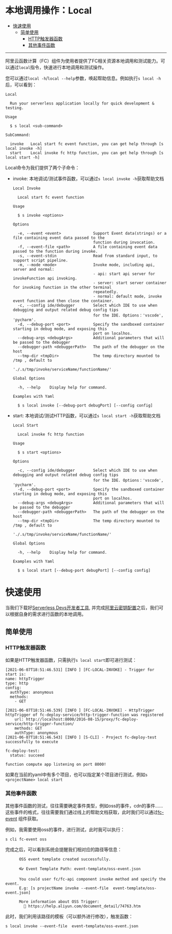 # 本地调用操作：Local

- [快速使用](#快速使用)
    - [简单使用](#简单使用)
        - [HTTP触发器函数](#HTTP触发器函数)
        - [其他事件函数](#其他事件函数)
-------

阿里云函数计算（FC）组件为使用者提供了FC相关资源本地调用和测试能力。可以通过`local`指令，快速进行本地调用和测试操作。

您可以通过`local -h`/`local --help`参数，唤起帮助信息。例如执行`s local -h`后，可以看到：

```
Local

  Run your serverless application locally for quick development & testing.

Usage

  $ s local <sub-command> 

SubCommand:

  invoke   Local start fc event function, you can get help through [s local invoke -h]
  start    Local invoke fc http function, you can get help through [s local start -h]

```

Local命令为我们提供了两个子命令：
- invoke: 本地调试/测试事件函数，可以通过`s local invoke -h`获取帮助文档
    ```
    Local Invoke
    
      Local start fc event function 
    
    Usage
    
      $ s invoke <options> 
    
    Options
    
      -e, --event <event>              Support Event data(strings) or a file containing event data passed to the     
                                       function during invocation.                                                   
      -f, --event-file <path>          A file containing event data passed to the function during invoke.            
      -s, --event-stdin                Read from standard input, to support script pipeline.                         
      -m, --mode <mode>                Invoke mode, including api, server and normal:                                
                                       - api: start api server for invokeFunction api invoking.                      
                                       - server: start server container for invoking function in the other terminal  
                                       repeatedly.                                                                   
                                       - normal: default mode, invoke event function and then close the container.   
      -c, --config ide/debugger        Select which IDE to use when debugging and output related debug config tips   
                                       for the IDE. Options：'vscode', 'pycharm'.                                     
      -d, --debug-port <port>          Specify the sandboxed container starting in debug mode, and exposing this     
                                       port on localhos.                                                             
      --debug-args <debugArgs>         Additional parameters that will be passed to the debugger                     
      --debugger-path <debuggerPath>   The path of the debugger on the host                                          
      --tmp-dir <tmpDir>               The temp directory mounted to /tmp , default to                               
                                       './.s/tmp/invoke/serviceName/functionName/'                                   
    
    Global Options
    
      -h, --help    Display help for command. 
    
    Examples with Yaml
    
      $ s local invoke [--debug-port debugPort] [--config config] 

    ```
- start: 本地调试/测试HTTP函数，可以通过`s local start -h`获取帮助文档
    ```
    Local Start
    
      Local invoke fc http function 
    
    Usage
    
      $ s start <options> 
    
    Options
    
      -c, --config ide/debugger        Select which IDE to use when debugging and output related debug config tips   
                                       for the IDE. Options：'vscode', 'pycharm'.                                     
      -d, --debug-port <port>          Specify the sandboxed container starting in debug mode, and exposing this     
                                       port on localhos.                                                             
      --debug-args <debugArgs>         Additional parameters that will be passed to the debugger                     
      --debugger-path <debuggerPath>   The path of the debugger on the host                                          
      --tmp-dir <tmpDir>               The temp directory mounted to /tmp , default to                               
                                       './.s/tmp/invoke/serviceName/functionName/'                                   
    
    Global Options
    
      -h, --help    Display help for command. 
    
    Examples with Yaml
    
      $ s local start [--debug-port debugPort] [--config config] 
    
    ```

# 快速使用

当我们下载好[Serverless Devs开发者工具](../Getting-started/Install-tutorial.md), 并完成[阿里云密钥配置](../Getting-started/Setting-up-credentials.md)之后，我们可以根据自身的需求进行函数的本地调用。

## 简单使用

### HTTP触发器函数

如果是HTTP触发器函数，只需执行`s local start`即可进行测试：

```
[2021-06-07T18:51:46.531] [INFO ] [FC-LOCAL-INVOKE] - Trigger for start is:
name: httpTrigger
type: http
config:
  authType: anonymous
  methods:
    - GET

[2021-06-07T18:51:46.539] [INFO ] [FC-LOCAL-INVOKE] - HttpTrigger httpTrigger of fc-deploy-service/http-trigger-function was registered
	url: http://localhost:8000/2016-08-15/proxy/fc-deploy-service/http-trigger-function/
	methods: GET
	authType: anonymous
[2021-06-07T18:51:46.543] [INFO ] [S-CLI] - Project fc-deploy-test successfully to execute 
	
fc-deploy-test:
  status: succeed

function compute app listening on port 8000!
```

如果在当前的yaml中有多个项目，也可以指定某个项目进行测试，例如`s <projectName> local start`

### 其他事件函数

其他事件函数的测试，往往需要确定事件类型，例如oss的事件，cdn的事件......这些事件的格式，往往需要我们通过线上的帮助文档获取，此时我们可以通过[fc-event](https://github.com/devsapp/fc-event) 组件获取。

例如，我需要使用oss的事件，进行测试，此时我可以执行：

```
s cli fc-event oss
```

完成之后，可以看到系统会提醒我们相对应的路径等信息：

```
      OSS event template created successfully.
      
      👓 Event Template Path: event-template/oss-event.json
      
      You could user fc/fc-api component invoke method and specify the event.
      E.g: [s projectName invoke --event-file  event-template/oss-event.json]
      
      More information about OSS Trigger: 
        📝 https://help.aliyun.com/document_detail/74763.htm
```

此时，我们利用该路径的模板（可以额外进行修改），触发函数：

```
s local invoke --event-file  event-template/oss-event.json
```

